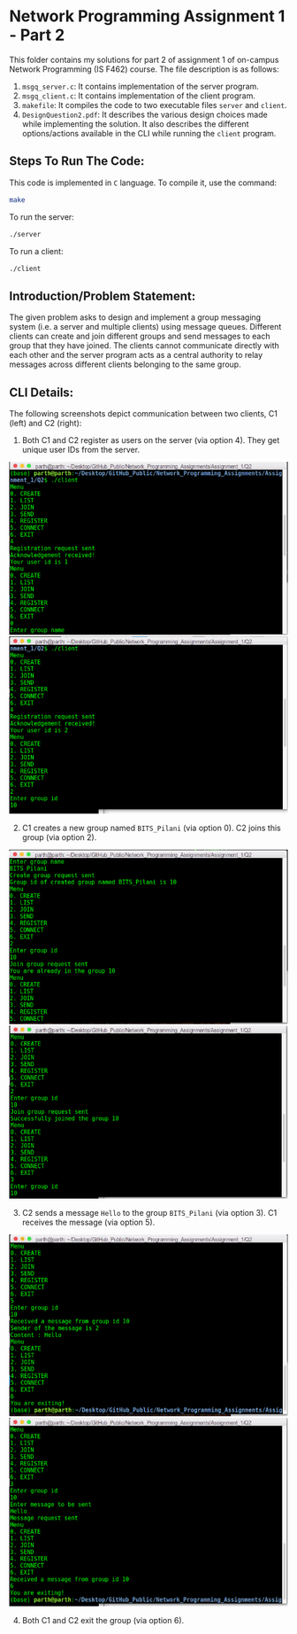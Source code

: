 # Network Programming Assignment 1 - Part 2

This folder contains my solutions for part 2 of assignment 1 of on-campus Network Programming (IS F462) course. The file description is as follows:

1. `msgq_server.c`: It contains implementation of the server program. 
2. `msgq_client.c`: It contains implementation of the client program. 
3. `makefile`: It compiles the code to two executable files `server` and `client`.
4. `DesignQuestion2.pdf`: It describes the various design choices made while implementing the solution. It also describes the different options/actions available in the CLI while running the `client` program.

## Steps To Run The Code:
This code is implemented in `C` language. To compile it, use the command:
```sh
make
``` 
To run the server:
```sh
./server
```
To run a client:
```sh
./client
```

## Introduction/Problem Statement:

The given problem asks to design and implement a group messaging system (i.e. a server and multiple clients) using message queues. Different clients can create and join different groups and send messages to each group that they have joined. The clients cannot communicate directly with each other and the server program acts as a central authority to relay messages across different clients belonging to the same group.

## CLI Details:
The following screenshots depict communication between two clients, C1 (left) and C2 (right):

1. Both C1 and C2 register as users on the server (via option 4). They get unique user IDs from the server.

![C1](./imgs/client1_1.png) ![C2](./imgs/client2_1.png)

2. C1 creates a new group named `BITS_Pilani` (via option 0). C2 joins this group (via option 2).

![C1](./imgs/client1_2.png) ![C2](./imgs/client2_2.png)

3. C2 sends a message `Hello` to the group `BITS_Pilani` (via option 3). C1 receives the message (via option 5).

![C1](./imgs/client1_3.png) ![C2](./imgs/client2_3.png)

4. Both C1 and C2 exit the group (via option 6).

